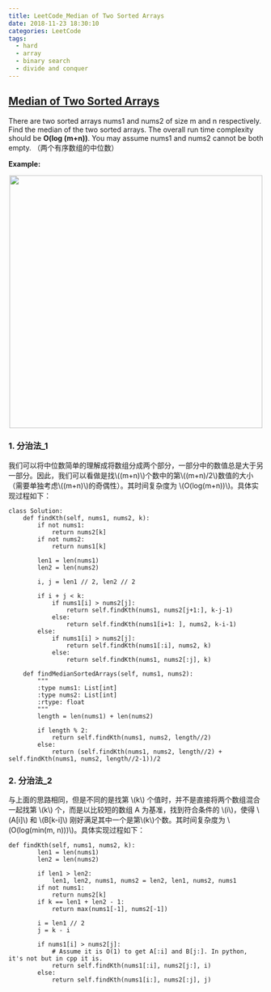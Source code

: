 ```yaml
---
title: LeetCode_Median of Two Sorted Arrays
date: 2018-11-23 18:30:10
categories: LeetCode
tags: 
  - hard
  - array
  - binary search
  - divide and conquer
---
```


## [Median of Two Sorted Arrays](https://leetcode.com/problems/median-of-two-sorted-arrays/)

There are two sorted arrays nums1 and nums2 of size m and n respectively. Find the median of the two sorted arrays. The overall run time complexity should be **O(log (m+n))**. You may assume nums1 and nums2 cannot be both empty.
（两个有序数组的中位数）

<!--more-->

**Example:** 

<div align=center>
	<img src="/images/leetcode_4.png" width = "500" align=center/>
</div>

### 1. 分治法_1
我们可以将中位数简单的理解成将数组分成两个部分，一部分中的数值总是大于另一部分。因此，我们可以看做是找\\((m+n)\\)个数中的第\\((m+n)/2\\)数值的大小（需要单独考虑\\((m+n)\\)的奇偶性）。其时间复杂度为 \\(O(log(m+n))\\)。具体实现过程如下：
```
class Solution:
    def findKth(self, nums1, nums2, k):
        if not nums1:
            return nums2[k]
        if not nums2:
            return nums1[k]
        
        len1 = len(nums1)
        len2 = len(nums2)
        
        i, j = len1 // 2, len2 // 2
        
        if i + j < k:
            if nums1[i] > nums2[j]:
                return self.findKth(nums1, nums2[j+1:], k-j-1)
            else:
                return self.findKth(nums1[i+1: ], nums2, k-i-1)
        else:
            if nums1[i] > nums2[j]:
                return self.findKth(nums1[:i], nums2, k)
            else:
                return self.findKth(nums1, nums2[:j], k)
                
    def findMedianSortedArrays(self, nums1, nums2):
        """
        :type nums1: List[int]
        :type nums2: List[int]
        :rtype: float
        """
        length = len(nums1) + len(nums2)
        
        if length % 2:
            return self.findKth(nums1, nums2, length//2)
        else:
            return (self.findKth(nums1, nums2, length//2) + self.findKth(nums1, nums2, length//2-1))/2
```

### 2. 分治法_2
与上面的思路相同，但是不同的是找第 \\(k\\) 个值时，并不是直接将两个数组混合一起找第 \\(k\\) 个，而是以比较短的数组 A 为基准，找到符合条件的 \\(i\\)，使得 \\(A[i]\\) 和 \\(B[k-i]\\) 刚好满足其中一个是第\\(k\\)个数。其时间复杂度为 \\(O(log(min(m, n)))\\)。具体实现过程如下：
```
def findKth(self, nums1, nums2, k):
        len1 = len(nums1)
        len2 = len(nums2)
        
        if len1 > len2:
            len1, len2, nums1, nums2 = len2, len1, nums2, nums1
        if not nums1:
            return nums2[k]
        if k == len1 + len2 - 1:
            return max(nums1[-1], nums2[-1])
        
        i = len1 // 2
        j = k - i
        
        if nums1[i] > nums2[j]:
            # Assume it is O(1) to get A[:i] and B[j:]. In python, it's not but in cpp it is.
            return self.findKth(nums1[:i], nums2[j:], i)
        else:
            return self.findKth(nums1[i:], nums2[:j], j)
```




















